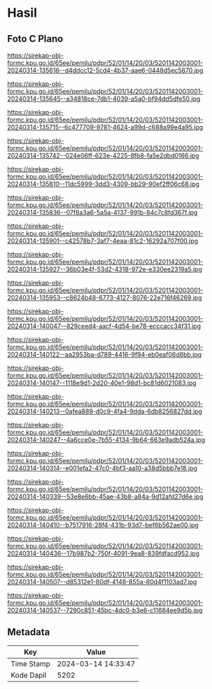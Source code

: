 # Hasil

## Foto C Plano

https://sirekap-obj-formc.kpu.go.id/65ee/pemilu/pdpr/52/01/14/20/03/5201142003001-20240314-135616--d4ddcc12-5cd4-4b37-aae6-0448d5ec5870.jpg

https://sirekap-obj-formc.kpu.go.id/65ee/pemilu/pdpr/52/01/14/20/03/5201142003001-20240314-135645--a34818ce-7db1-4039-a5a0-bf94dd5dfe50.jpg

https://sirekap-obj-formc.kpu.go.id/65ee/pemilu/pdpr/52/01/14/20/03/5201142003001-20240314-135715--6c477709-9781-4624-a99d-c688a99e4a95.jpg

https://sirekap-obj-formc.kpu.go.id/65ee/pemilu/pdpr/52/01/14/20/03/5201142003001-20240314-135742--024e06ff-623e-4225-8fb8-fa5e2dbd0166.jpg

https://sirekap-obj-formc.kpu.go.id/65ee/pemilu/pdpr/52/01/14/20/03/5201142003001-20240314-135810--11dc5999-3dd3-4309-bb29-90ef2ff06c68.jpg

https://sirekap-obj-formc.kpu.go.id/65ee/pemilu/pdpr/52/01/14/20/03/5201142003001-20240314-135836--07f8a3a6-5a5a-4137-991b-84c7c8fd367f.jpg

https://sirekap-obj-formc.kpu.go.id/65ee/pemilu/pdpr/52/01/14/20/03/5201142003001-20240314-135901--c42578b7-3af7-4eaa-81c2-16292a707f00.jpg

https://sirekap-obj-formc.kpu.go.id/65ee/pemilu/pdpr/52/01/14/20/03/5201142003001-20240314-135927--36b03e4f-53d2-4318-972e-e330ee2319a5.jpg

https://sirekap-obj-formc.kpu.go.id/65ee/pemilu/pdpr/52/01/14/20/03/5201142003001-20240314-135953--c8624b48-6773-4127-8076-22e716f46269.jpg

https://sirekap-obj-formc.kpu.go.id/65ee/pemilu/pdpr/52/01/14/20/03/5201142003001-20240314-140047--829ceed4-aacf-4d54-be78-ecccacc34f31.jpg

https://sirekap-obj-formc.kpu.go.id/65ee/pemilu/pdpr/52/01/14/20/03/5201142003001-20240314-140122--aa2953ba-d789-4416-9f94-eb0eaf06d8bb.jpg

https://sirekap-obj-formc.kpu.go.id/65ee/pemilu/pdpr/52/01/14/20/03/5201142003001-20240314-140147--1118e9d1-2d20-40e1-98d1-bc81d6021083.jpg

https://sirekap-obj-formc.kpu.go.id/65ee/pemilu/pdpr/52/01/14/20/03/5201142003001-20240314-140213--0afea889-d0c9-4fa4-9dda-6db8256827dd.jpg

https://sirekap-obj-formc.kpu.go.id/65ee/pemilu/pdpr/52/01/14/20/03/5201142003001-20240314-140247--4a6cce0e-7b55-4134-9b64-663e9adb524a.jpg

https://sirekap-obj-formc.kpu.go.id/65ee/pemilu/pdpr/52/01/14/20/03/5201142003001-20240314-140314--e001efa2-47c0-4bf3-aa10-a38d5bbb7e18.jpg

https://sirekap-obj-formc.kpu.go.id/65ee/pemilu/pdpr/52/01/14/20/03/5201142003001-20240314-140339--53e8e6bb-45ae-43b8-a84a-9d12afd27d6e.jpg

https://sirekap-obj-formc.kpu.go.id/65ee/pemilu/pdpr/52/01/14/20/03/5201142003001-20240314-140410--b7517916-28f4-431b-93d7-bef6b562ae00.jpg

https://sirekap-obj-formc.kpu.go.id/65ee/pemilu/pdpr/52/01/14/20/03/5201142003001-20240314-140436--17b987b2-750f-4091-9ea8-839fdfacd952.jpg

https://sirekap-obj-formc.kpu.go.id/65ee/pemilu/pdpr/52/01/14/20/03/5201142003001-20240314-140507--d85312e1-80df-4148-855a-80d4f1103ad7.jpg

https://sirekap-obj-formc.kpu.go.id/65ee/pemilu/pdpr/52/01/14/20/03/5201142003001-20240314-140537--7290c851-45bc-4dc0-b3e6-c11684ee9d5b.jpg


## Metadata

| Key        | Value               |
| ---------- | ------------------- |
| Time Stamp | 2024-03-14 14:33:47 |
| Kode Dapil | 5202                |



